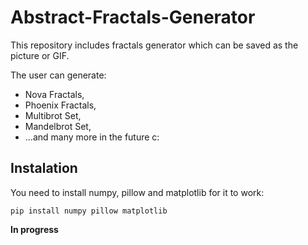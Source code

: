 # Abstract-Fractals-Generator
This repository includes fractals generator which can be saved as the picture or GIF.

The user can generate:
* Nova Fractals,
* Phoenix Fractals,
* Multibrot Set,
* Mandelbrot Set,
* ...and many more in the future c:

## Instalation
You need to install numpy, pillow  and matplotlib for it to work:
```
pip install numpy pillow matplotlib

```

**In progress**